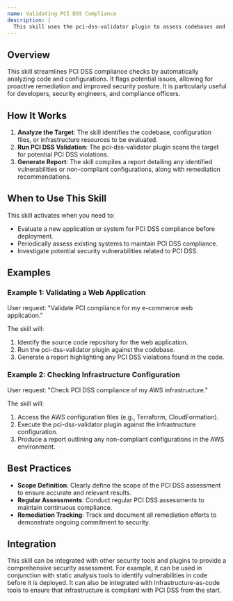 ```yaml
---
name: Validating PCI DSS Compliance
description: |
  This skill uses the pci-dss-validator plugin to assess codebases and infrastructure configurations for compliance with the Payment Card Industry Data Security Standard (PCI DSS). It identifies potential vulnerabilities and deviations from PCI DSS requirements. Use this skill when the user requests to "validate PCI compliance", "check PCI DSS", "assess PCI security", or "review PCI standards" for a given project or configuration. It helps ensure that systems handling cardholder data meet the necessary security controls.
---
```


## Overview

This skill streamlines PCI DSS compliance checks by automatically analyzing code and configurations. It flags potential issues, allowing for proactive remediation and improved security posture. It is particularly useful for developers, security engineers, and compliance officers.

## How It Works

1. **Analyze the Target**: The skill identifies the codebase, configuration files, or infrastructure resources to be evaluated.
2. **Run PCI DSS Validation**: The pci-dss-validator plugin scans the target for potential PCI DSS violations.
3. **Generate Report**: The skill compiles a report detailing any identified vulnerabilities or non-compliant configurations, along with remediation recommendations.

## When to Use This Skill

This skill activates when you need to:
- Evaluate a new application or system for PCI DSS compliance before deployment.
- Periodically assess existing systems to maintain PCI DSS compliance.
- Investigate potential security vulnerabilities related to PCI DSS.

## Examples

### Example 1: Validating a Web Application

User request: "Validate PCI compliance for my e-commerce web application."

The skill will:
1. Identify the source code repository for the web application.
2. Run the pci-dss-validator plugin against the codebase.
3. Generate a report highlighting any PCI DSS violations found in the code.

### Example 2: Checking Infrastructure Configuration

User request: "Check PCI DSS compliance of my AWS infrastructure."

The skill will:
1. Access the AWS configuration files (e.g., Terraform, CloudFormation).
2. Execute the pci-dss-validator plugin against the infrastructure configuration.
3. Produce a report outlining any non-compliant configurations in the AWS environment.

## Best Practices

- **Scope Definition**: Clearly define the scope of the PCI DSS assessment to ensure accurate and relevant results.
- **Regular Assessments**: Conduct regular PCI DSS assessments to maintain continuous compliance.
- **Remediation Tracking**: Track and document all remediation efforts to demonstrate ongoing commitment to security.

## Integration

This skill can be integrated with other security tools and plugins to provide a comprehensive security assessment. For example, it can be used in conjunction with static analysis tools to identify vulnerabilities in code before it is deployed. It can also be integrated with infrastructure-as-code tools to ensure that infrastructure is compliant with PCI DSS from the start.